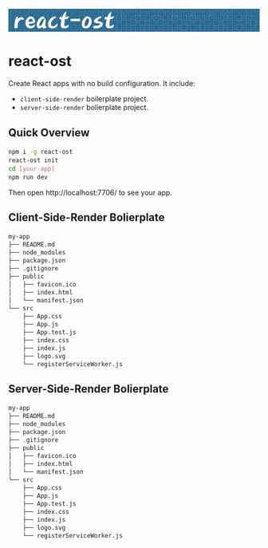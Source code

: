![react-ost logo](./images/logo.png)

# react-ost
Create React apps with no build configuration. It include:
- `client-side-render` boilerplate project.
- `server-side-render` bolierplate project.

## Quick Overview
```sh
npm i -g react-ost
react-ost init
cd [your-app]
npm run dev
```

Then open http://localhost:7706/ to see your app.

## Client-Side-Render Bolierplate
```
my-app
├── README.md
├── node_modules
├── package.json
├── .gitignore
├── public
│   ├── favicon.ico
│   ├── index.html
│   └── manifest.json
└── src
    ├── App.css
    ├── App.js
    ├── App.test.js
    ├── index.css
    ├── index.js
    ├── logo.svg
    └── registerServiceWorker.js

```

## Server-Side-Render Bolierplate
```
my-app
├── README.md
├── node_modules
├── package.json
├── .gitignore
├── public
│   ├── favicon.ico
│   ├── index.html
│   └── manifest.json
└── src
    ├── App.css
    ├── App.js
    ├── App.test.js
    ├── index.css
    ├── index.js
    ├── logo.svg
    └── registerServiceWorker.js

```
